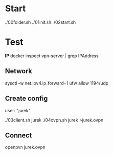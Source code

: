 # Start

./00folder.sh
./01init.sh
./02start.sh

# Test

**IP**
docker inspect vpn-server | grep IPAddress

## Network
sysctl -w net.ipv4.ip_forward=1
ufw allow 1194/udp

## Create config
user: "jurek"

./03client.sh jurek
./04ovpn.sh jurek >jurek.ovpn

## Connect

openpvn jurek.ovpn